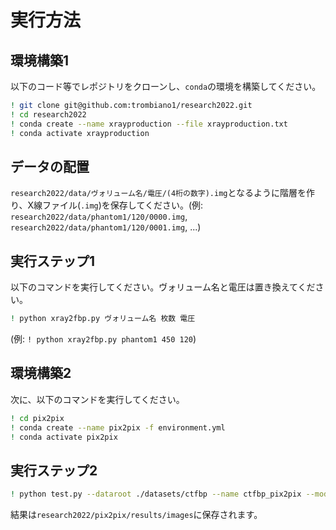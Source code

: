 # 実行方法

## 環境構築1
以下のコード等でレポジトリをクローンし、`conda`の環境を構築してください。
```sh
! git clone git@github.com:trombiano1/research2022.git
! cd research2022
! conda create --name xrayproduction --file xrayproduction.txt
! conda activate xrayproduction
```

## データの配置
`research2022/data/ヴォリューム名/電圧/(4桁の数字).img`となるように階層を作り、X線ファイル(`.img`)を保存してください。(例: `research2022/data/phantom1/120/0000.img`, `research2022/data/phantom1/120/0001.img`, ...)

## 実行ステップ1
以下のコマンドを実行してください。ヴォリューム名と電圧は置き換えてください。
```sh
! python xray2fbp.py ヴォリューム名 枚数 電圧
```
(例: `! python xray2fbp.py phantom1 450 120`)

## 環境構築2
次に、以下のコマンドを実行してください。
```sh
! cd pix2pix
! conda create --name pix2pix -f environment.yml
! conda activate pix2pix
```

## 実行ステップ2
```sh
! python test.py --dataroot ./datasets/ctfbp --name ctfbp_pix2pix --model pix2pix --direction BtoA
```

結果は`research2022/pix2pix/results/images`に保存されます。